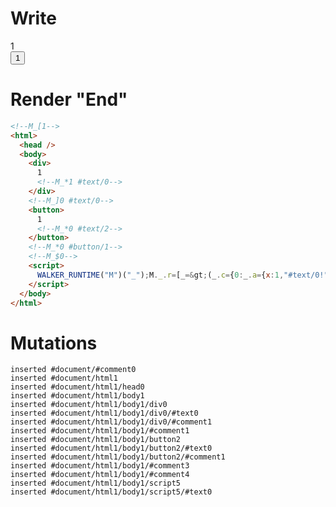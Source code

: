 # Write
  <!--M_[1--><div>1<!--M_*1 #text/0--></div><!--M_]0 #text/0--><button>1<!--M_*0 #text/2--></button><!--M_*0 #button/1--><!--M_$0--><script>WALKER_RUNTIME("M")("_");M._.r=[_=>(_.c={0:_.a={x:1,"#text/0!":_.b={}},1:_.b},_.a["#text/0("]=_._["__tests__/template.marko_1_renderer"](_.a),_.c),0,"__tests__/template.marko_0_x",0];M._.w()</script>


# Render "End"
```html
<!--M_[1-->
<html>
  <head />
  <body>
    <div>
      1
      <!--M_*1 #text/0-->
    </div>
    <!--M_]0 #text/0-->
    <button>
      1
      <!--M_*0 #text/2-->
    </button>
    <!--M_*0 #button/1-->
    <!--M_$0-->
    <script>
      WALKER_RUNTIME("M")("_");M._.r=[_=&gt;(_.c={0:_.a={x:1,"#text/0!":_.b={}},1:_.b},_.a["#text/0("]=_._["__tests__/template.marko_1_renderer"](_.a),_.c),0,"__tests__/template.marko_0_x",0];M._.w()
    </script>
  </body>
</html>
```

# Mutations
```
inserted #document/#comment0
inserted #document/html1
inserted #document/html1/head0
inserted #document/html1/body1
inserted #document/html1/body1/div0
inserted #document/html1/body1/div0/#text0
inserted #document/html1/body1/div0/#comment1
inserted #document/html1/body1/#comment1
inserted #document/html1/body1/button2
inserted #document/html1/body1/button2/#text0
inserted #document/html1/body1/button2/#comment1
inserted #document/html1/body1/#comment3
inserted #document/html1/body1/#comment4
inserted #document/html1/body1/script5
inserted #document/html1/body1/script5/#text0
```